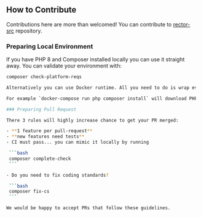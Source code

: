 ## How to Contribute

Contributions here are more than welcomed! You can contribute to [rector-src](https://github.com/rectorphp/rector-src) repository.

### Preparing Local Environment

If you have PHP 8 and Composer installed locally you can use it straight away. You can validate your environment with:

   ```bash
   composer check-platform-reqs

Alternatively you can use Docker runtime. All you need to do is wrap every command with `docker-compose run php`, so commands will be executed inside Docker container.

For example `docker-compose run php composer install` will download PHP dependencies, so you can start using all scripts and work with the code.

### Preparing Pull Request

There 3 rules will highly increase chance to get your PR merged:

- **1 feature per pull-request**
- **new features need tests**
- CI must pass... you can mimic it locally by running

    ```bash
    composer complete-check
    ```

- Do you need to fix coding standards?

    ```bash
    composer fix-cs
    ```

We would be happy to accept PRs that follow these guidelines.